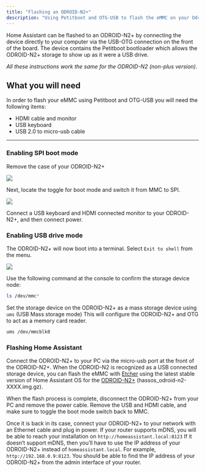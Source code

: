 ```yaml
---
title: "Flashing an ODROID-N2+"
description: "Using Petitboot and OTG-USB to flash the eMMC on your Odroid N2"
---
```


Home Assistant can be flashed to an ODROID-N2+ by connecting the device directly to your computer via the USB-OTG connection on the front of the board. The device contains the Petitboot bootloader which allows the ODROID-N2+ storage to show up as it were a USB drive.

_All these instructions work the same for the ODROID-N2 (non-plus version)._

## What you will need

In order to flash your eMMC using Petitboot and OTG-USB you will need the following items:

- HDMI cable and monitor
- USB keyboard
- USB 2.0 to micro-usb cable

---

### Enabling SPI boot mode

Remove the case of your ODROID-N2+

<img src='/images/hassio/screenshots/case-removed.jpg' />

Next, locate the toggle for boot mode and switch it from MMC to SPI.

<img src='/images/hassio/screenshots/toggle_spi.png' />

Connect a USB keyboard and HDMI connected monitor to your ODROID-N2+, and then connect power.

### Enabling USB drive mode

The ODROID-N2+ will now boot into a terminal. Select `Exit to shell` from the menu.

<img src='/images/hassio/screenshots/exit-shell.png' />

Use the following command at the console to confirm the storage device node:

```bash
ls /dev/mmc*
```

Set the storage device on the ODROID-N2+ as a mass storage device using `ums` (USB Mass storage mode)
This will configure the ODROID-N2+ and OTG to act as a memory card reader.

```bash
ums /dev/mmcblk0
```

### Flashing Home Assistant

Connect the ODROID-N2+ to your PC via the micro-usb port at the front of the ODROID-N2+. When the ODROID-N2 is recognized as a USB connected storage device, you can flash the eMMC with [Etcher](https://www.balena.io/etcher/) using the latest stable version of Home Assistant OS for the [ODROID-N2+](https://github.com/home-assistant/operating-system/releases/latest) (hassos_odroid-n2-XXXX.img.gz).

When the flash process is complete, disconnect the ODROID-N2+ from your PC and remove the power cable. Remove the USB and HDMI cable, and make sure to toggle the boot mode switch back to MMC.

Once it is back in its case, connect your ODROID-N2+ to your network with an Ethernet cable and plug in power. If your router supports mDNS, you will be able to reach your installation on `http://homeassistant.local:8123`  If it doesn’t support mDNS, then you’ll have to use the IP address of your ODROID-N2+ instead of `homeassistant.local`. For example, `http://192.168.0.9:8123`. You should be able to find the IP address of your ODROID-N2+ from the admin interface of your router.

